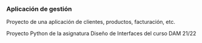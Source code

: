 ### Aplicación de gestión
Proyecto de una aplicación de clientes, productos, facturación, etc.

Proyecto Python de la asignatura Diseño de Interfaces del curso DAM 21/22

